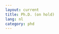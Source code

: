 ```yaml
---
layout: current
title: Ph.D. (on hold)
lang: nl
category: phd
---
```


<!-- Posts about the Ph.D. work. -->
